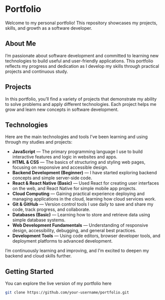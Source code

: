 # Portfolio

Welcome to my personal portfolio! This repository showcases my projects, skills, and growth as a software developer.

## About Me

I’m passionate about software development and committed to learning new technologies to build useful and user-friendly applications.
This portfolio reflects my progress and dedication as I develop my skills through practical projects and continuous study.

## Projects

In this portfolio, you’ll find a variety of projects that demonstrate my ability to solve problems and apply different technologies.
Each project helps me grow and learn new concepts in software development.

## Technologies

Here are the main technologies and tools I’ve been learning and using through my studies and projects:

- **JavaScript** — The primary programming language I use to build interactive features and logic in websites and apps.
- **HTML & CSS** — The basics of structuring and styling web pages, focusing on responsive and accessible design.
- **Backend Development (Beginner)** — I have started exploring backend concepts and simple server-side code.
- **React & React Native (Basic)** — Used React for creating user interfaces on the web, and React Native for simple mobile app projects.
- **Cloud Computing** — Gaining practical experience deploying and managing applications in the cloud, learning how cloud services work.
- **Git & GitHub** — Version control tools I use daily to save and share my code, track progress, and collaborate.
- **Databases (Basic)** — Learning how to store and retrieve data using simple database systems.
- **Web Development Fundamentals** — Understanding of responsive design, accessibility, debugging, and general best practices.
- **Development Tools** — Using code editors, browser developer tools, and deployment platforms to advanced development.

I’m continuously learning and improving, and I’m excited to deepen my backend and cloud skills further.

## Getting Started

You can explore the live version of my portfolio here 

```bash
git clone https://github.com/your-username/portfolio.git
